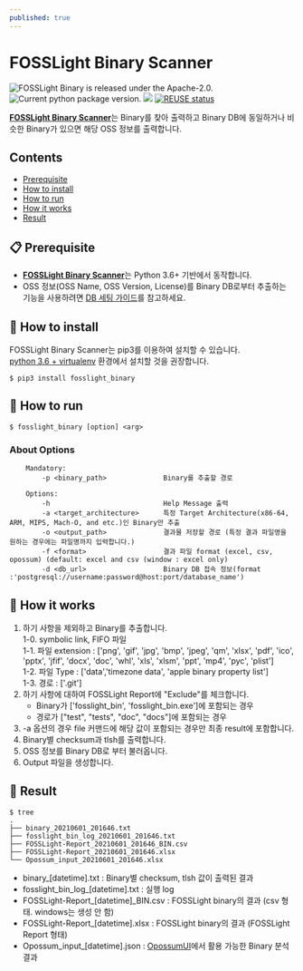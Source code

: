 ```yaml
---
published: true
---
```

# FOSSLight Binary Scanner

<img src="https://img.shields.io/pypi/l/fosslight_binary" alt="FOSSLight Binary is released under the Apache-2.0." /> <img src="https://img.shields.io/pypi/v/fosslight_binary" alt="Current python package version." /> <img src="https://img.shields.io/pypi/pyversions/fosslight_binary" /> [![REUSE status](https://api.reuse.software/badge/github.com/fosslight/fosslight_binary_scanner)](https://api.reuse.software/info/github.com/fosslight/fosslight_binary_scanner)

[**FOSSLight Binary Scanner**](https://github.com/fosslight/fosslight_binary_scanner)는 Binary를 찾아 출력하고 Binary DB에 동일하거나 비슷한 Binary가 있으면 해당 OSS 정보를 출력합니다. 

## Contents

- [Prerequisite](#-prerequisite)
- [How to install](#-how-to-install)
- [How to run](#-how-to-run)
- [How it works](#-how-it-works)
- [Result](#-result)


## 📋 Prerequisite
- [**FOSSLight Binary Scanner**](https://github.com/fosslight/fosslight_binary_scanner)는 Python 3.6+ 기반에서 동작합니다.  
- OSS 정보(OSS Name, OSS Version, License)를 Binary DB로부터 추출하는 기능을 사용하려면 [DB 세팅 가이드](etc/binary_db.md)를 참고하세요.

## 🎉 How to install
FOSSLight Binary Scanner는 pip3를 이용하여 설치할 수 있습니다.     
[python 3.6 + virtualenv](etc/guide_virtualenv.md) 환경에서 설치할 것을 권장합니다.

```
$ pip3 install fosslight_binary
```

## 🚀 How to run
````
$ fosslight_binary [option] <arg>
````    

### About Options
```` 
    Mandatory:
        -p <binary_path>              Binary를 추출할 경로

    Options:
        -h                            Help Message 출력
        -a <target_architecture>      특정 Target Architecture(x86-64, ARM, MIPS, Mach-O, and etc.)인 Binary만 추출
        -o <output_path>              결과물 저장할 경로 (특정 결과 파일명을 원하는 경우에는 파일명까지 입력합니다.)
        -f <format>                   결과 파일 format (excel, csv, opossum) (default: excel and csv (window : excel only)
        -d <db_url>                   Binary DB 접속 정보(format :'postgresql://username:password@host:port/database_name')
```` 


## 🧐 How it works
1. 하기 사항을 제외하고 Binary를 추출합니다.    
    1-0. symbolic link, FIFO 파일    
    1-1. 파일 extension : ['png', 'gif', 'jpg', 'bmp', 'jpeg', 'qm', 'xlsx', 'pdf', 'ico', 'pptx', 'jfif', 'docx',
                         'doc', 'whl', 'xls', 'xlsm', 'ppt', 'mp4', 'pyc', 'plist']            
    1-2. 파일 Type : ['data','timezone data', 'apple binary property list']    
    1-3. 경로 : ['.git']    
2. 하기 사항에 대하여 FOSSLight Report에 "Exclude"를 체크합니다.     
     - Binary가 ['fosslight_bin', 'fosslight_bin.exe']에 포함되는 경우           
     - 경로가 ["test", "tests", "doc", "docs"]에 포함되는 경우     
3. -a 옵션의 경우 file 커맨드에 해당 값이 포함되는 경우만 최종 result에 포함합니다.         
4. Binary별 checksum과 tlsh를 출력합니다.     
5. OSS 정보를 Binary DB로 부터 불러옵니다.       
6. Output 파일을 생성합니다.        

## 📁 Result

```
$ tree
.
├── binary_20210601_201646.txt
├── fosslight_bin_log_20210601_201646.txt
├── FOSSLight-Report_20210601_201646_BIN.csv
├── FOSSLight-Report_20210601_201646.xlsx
└── Opossum_input_20210601_201646.xlsx

```
- binary_[datetime].txt : Binary별 checksum, tlsh 값이 출력된 결과
- fosslight_bin_log_[datetime].txt : 실행 log
- FOSSLight-Report_[datetime]_BIN.csv : FOSSLight binary의 결과 (csv 형태. windows는 생성 안 함)
- FOSSLight-Report_[datetime].xlsx : FOSSLight binary의 결과 (FOSSLight Report 형태)    
- Opossum_input_[datetime].json : [OpossumUI](https://github.com/opossum-tool/OpossumUI)에서 활용 가능한 Binary 분석 결과     


